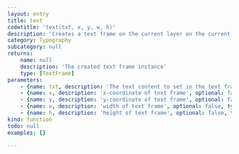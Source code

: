 ```yaml
---
layout: entry
title: text
codetitle: 'text(txt, x, y, w, h)'
description: 'Creates a text frame on the current layer on the current page in the current document. The text frame gets created in the position specified by the `x` and `y` parameters. The default document font will be used unless a font is set with the `textFont()` function. The default document font size will be used unless a font size is set with the `textSize()` function. Change the color of the text with the `fill()` function. The text displays in relation to the `textAlign()` and `textYAlign()` functions. The `width` and `height` parameters define a rectangular area.'
category: Typography
subcategory: null
returns:
    name: null
    description: 'The created text frame instance'
    type: [TextFrame]
parameters:
    - {name: txt, description: 'The text content to set in the text frame.', optional: false, type: [String]}
    - {name: x, description: 'x-coordinate of text frame', optional: false, type: [Number]}
    - {name: y, description: 'y-coordinate of text frame', optional: false, type: [Number]}
    - {name: w, description: 'width of text frame', optional: false, type: [Number]}
    - {name: h, description: 'height of text frame', optional: false, type: [Number]}
kind: function
todo: null
examples: []

---
```

